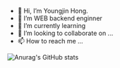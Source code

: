 - 👋 Hi, I’m Youngjin Hong.
- 👀 I’m WEB backend enginner 
- 🌱 I’m currently learning 
- 💞️ I’m looking to collaborate on ...
- 📫 How to reach me ...

![Anurag's GitHub stats](https://github-readme-stats.vercel.app/api?username=HONGVELOPER&theme=flag-india&show_icons=true)

<!---
HONGVELOPER/HONGVELOPER is a ✨ special ✨ repository because its `README.md` (this file) appears on your GitHub profile.
You can click the Preview link to take a look at your changes.
--->

